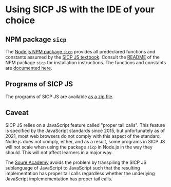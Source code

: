 # Using SICP JS with the IDE of your choice

## NPM package `sicp`

The [Node.js NPM package `sicp`](https://www.npmjs.com/package/sicp) provides all predeclared functions and constants assumed by the [SICP JS textbook](https://source-academy.github.io/sicp). Consult the [README](https://www.npmjs.com/package/sicp) of the NPM package `sicp` for installation instructions.
The functions and constants are [documented here](https://source-academy.github.io/source/source_4/global.html).

## Programs of SICP JS

The programs of SICP JS are available [as a zip file](https://source-academy.github.io/sicp/sicpjs.zip).

## Caveat

SICP JS relies on a JavaScript feature called "proper tail calls". This feature is specified by the JavaScript standards since 2015, but unfortunately as of 2021, most web browsers do not comply with this aspect of the standard. Node.js does not comply, either, and as a result, some programs in SICP JS will not scale when using the package `sicp` in Node.js in the way they should. This will not affect learners in a major way.

The [Soure Academy](https://source-academy.github.io) avoids the problem by transpiling the SICP JS sublanguage of JavaScript to JavaScript such that the resulting implementation has proper tail calls regardless whether the underlying JavaScript implemementation has proper tail calls.
